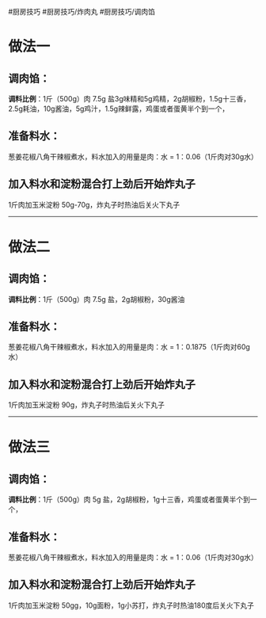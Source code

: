 #厨房技巧 #厨房技巧/炸肉丸 #厨房技巧/调肉馅
# 做法一
## 调肉馅：
**调料比例**：1斤（500g）肉 7.5g 盐3g味精和5g鸡精，2g胡椒粉，1.5g十三香，2.5g耗油，10g酱油，5g鸡汁，1.5g辣鲜露，鸡蛋或者蛋黄半个到一个，


## 准备料水：
葱姜花椒八角干辣椒煮水，料水加入的用量是肉：水 = 1：0.06（1斤肉对30g水）

## 加入料水和淀粉混合打上劲后开始炸丸子
1斤肉加玉米淀粉 50g-70g，炸丸子时热油后关火下丸子

---

# 做法二


## 调肉馅：
**调料比例**：1斤（500g）肉 7.5g 盐，2g胡椒粉，30g酱油


## 准备料水：
葱姜花椒八角干辣椒煮水，料水加入的用量是肉：水 = 1：0.1875（1斤肉对60g水）

## 加入料水和淀粉混合打上劲后开始炸丸子
1斤肉加玉米淀粉 90g，炸丸子时热油后关火下丸子

---

# 做法三


## 调肉馅：
**调料比例**：1斤（500g）肉 5g 盐，2g胡椒粉，1g十三香，鸡蛋或者蛋黄半个到一个，


## 准备料水：
葱姜花椒八角干辣椒煮水，料水加入的用量是肉：水 = 1：0.06（1斤肉对30g水）

## 加入料水和淀粉混合打上劲后开始炸丸子
1斤肉加玉米淀粉 50gg，10g面粉，1g小苏打，炸丸子时热油180度后关火下丸子